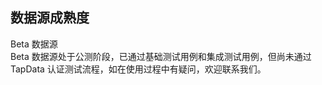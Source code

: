 ## 数据源成熟度

<span class="tooltip">
  <span class="highlight-text">
    Beta 数据源
  </span>
  <div class="tooltip-content">
    Beta 数据源处于公测阶段，已通过基础测试用例和集成测试用例，但尚未通过 TapData 认证测试流程，如在使用过程中有疑问，欢迎联系我们。
  </div>
</span>